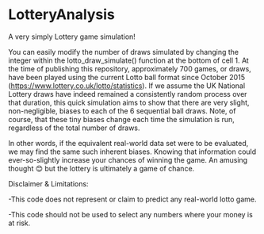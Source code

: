 # LotteryAnalysis
A very simply Lottery game simulation! 

You can easily modify the number of draws simulated by changing the integer within the lotto_draw_simulate() function at the bottom of cell 1. 
At the time of publishing this repository, approximately 700 games, or draws, have been played using the current Lotto ball format since October 2015 (https://www.lottery.co.uk/lotto/statistics). If we assume the UK National Lottery draws have indeed remained a consistently random process over that duration, this quick simulation aims to show that there are very slight, non-negligible, biases to each of the 6 sequential ball draws. Note, of course, that these tiny biases change each time the simulation is run, regardless of the total number of draws. 

In other words, if the equivalent real-world data set were to be evaluated, we may find the same such inherent biases. Knowing that information could ever-so-slightly increase your chances of winning the game. An amusing thought 😊 but the lottery is ultimately a game of chance. 

Disclaimer & Limitations: 

-This code does not represent or claim to predict any real-world lotto game.

-This code should not be used to select any numbers where your money is at risk.        
